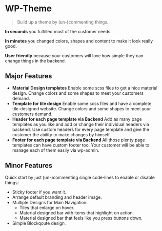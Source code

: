 WP-Theme
========

> Build up a theme by (un-)commenting things.

**In seconds** you fulfilled most of the customer needs.

**In minutes** you changed colors, shapes and content to make it look really good.

**User friendly** because your customers will love how simple they can change things in the backend.


Major Features
--------------

- **Material Design templates**
  Enable some scss files to get a nice material design.
  Change colors and some shapes to meet your customers demand.
- **Template for tile design**
  Enable some scss files and have a complete tile-designed website.
  Change colors and some shapes to meet your customers demand.
- **Header for each page template via Backend**
  Add as many page templates as you like and add or change their individual headers via backend.
  Use custom headers for every page template and give the customer the ability to make changes by himself.
- **Footer for each page template via Backend**
  All those plenty page templates can have custom footer too.
  Your customer will be able to manage each of them easily via wp-admin.


Minor Features
--------------

Quick start by just (un-)commenting single code-lines to enable or disable things:

- Sticky footer if you want it.
- Arrange default branding and header image.
- Multiple Designs for Main Navigation.
  - Tiles that enlarge on hover.
  - Material designed bar with items that highlight on action.
  - Material designed bar that feels like you press buttons down.
- Simple Blockqoute design.